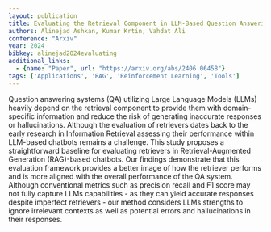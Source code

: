 ```yaml
---
layout: publication
title: Evaluating the Retrieval Component in LLM-Based Question Answering Systems
authors: Alinejad Ashkan, Kumar Krtin, Vahdat Ali
conference: "Arxiv"
year: 2024
bibkey: alinejad2024evaluating
additional_links:
  - {name: "Paper", url: "https://arxiv.org/abs/2406.06458"}
tags: ['Applications', 'RAG', 'Reinforcement Learning', 'Tools']
---
```

Question answering systems (QA) utilizing Large Language Models (LLMs) heavily depend on the retrieval component to provide them with domain-specific information and reduce the risk of generating inaccurate responses or hallucinations. Although the evaluation of retrievers dates back to the early research in Information Retrieval assessing their performance within LLM-based chatbots remains a challenge. This study proposes a straightforward baseline for evaluating retrievers in Retrieval-Augmented Generation (RAG)-based chatbots. Our findings demonstrate that this evaluation framework provides a better image of how the retriever performs and is more aligned with the overall performance of the QA system. Although conventional metrics such as precision recall and F1 score may not fully capture LLMs capabilities - as they can yield accurate responses despite imperfect retrievers - our method considers LLMs strengths to ignore irrelevant contexts as well as potential errors and hallucinations in their responses.
